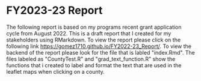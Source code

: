 # FY2023-23 Report

The following report is based on my programs recent grant application cycle from August 2022. This is a draft report that I created for my stakeholders using RMarkdown. To view the report please click on the following link https://gomez1710.github.io/FY2022-23_Report/. To view the backend of the report please look for the file that is labled "index.Rmd". The files labeled as "CountyTest.R" and "grad_text_function.R" show the functions that i created to label and format the text that are used in the leaflet maps when clicking on a county.
